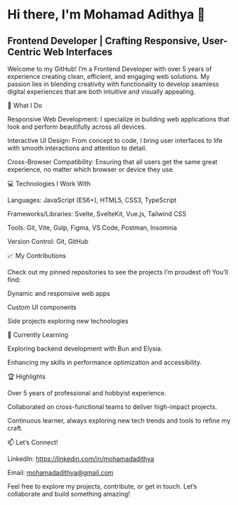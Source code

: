 # Hi there, I'm Mohamad Adithya 👋

## Frontend Developer | Crafting Responsive, User-Centric Web Interfaces

Welcome to my GitHub! I’m a Frontend Developer with over 5 years of experience creating clean, efficient, and engaging web solutions. My passion lies in blending creativity with functionality to develop seamless digital experiences that are both intuitive and visually appealing.

🚀 What I Do

Responsive Web Development: I specialize in building web applications that look and perform beautifully across all devices.

Interactive UI Design: From concept to code, I bring user interfaces to life with smooth interactions and attention to detail.

Cross-Browser Compatibility: Ensuring that all users get the same great experience, no matter which browser or device they use.


💻 Technologies I Work With

Languages: JavaScript (ES6+), HTML5, CSS3, TypeScript

Frameworks/Libraries: Svelte, SvelteKit, Vue.js, Tailwind CSS

Tools: Git, Vite, Gulp, Figma, VS Code, Postman, Insomnia

Version Control: Git, GitHub


📈 My Contributions

Check out my pinned repositories to see the projects I’m proudest of! You’ll find:

Dynamic and responsive web apps

Custom UI components

Side projects exploring new technologies


🌱 Currently Learning

Exploring backend development with Bun and Elysia.

Enhancing my skills in performance optimization and accessibility.


🏆 Highlights

Over 5 years of professional and hobbyist experience.

Collaborated on cross-functional teams to deliver high-impact projects.

Continuous learner, always exploring new tech trends and tools to refine my craft.


📫 Let’s Connect!

LinkedIn: https://linkedin.com/in/mohamadadithya

Email: mohamadadithya@gmail.com


Feel free to explore my projects, contribute, or get in touch. Let’s collaborate and build something amazing!